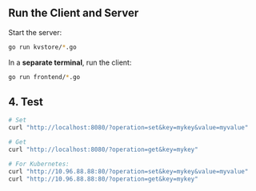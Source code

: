 ## Run the Client and Server

Start the server:

```bash
go run kvstore/*.go 
```

In a **separate terminal**, run the client:

```bash
go run frontend/*.go 
```

## 4. Test

```bash
# Set
curl "http://localhost:8080/?operation=set&key=mykey&value=myvalue"

# Get 
curl "http://localhost:8080/?operation=get&key=mykey"

# For Kubernetes:
curl "http://10.96.88.88:80/?operation=set&key=mykey&value=myvalue"
curl "http://10.96.88.88:80/?operation=get&key=mykey"
```